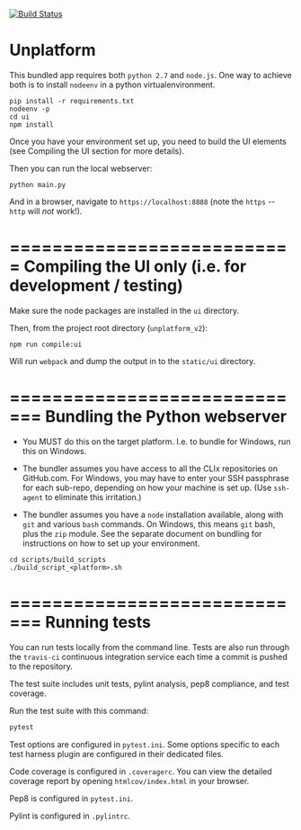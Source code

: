 [![Build Status](https://github.com/CLIxIndia-Dev/unplatform_v2.svg?branch=master)](https://github.com/CLIxIndia-Dev/unplatform_v2)


# Unplatform

This bundled app requires both `python 2.7` and `node.js`. One way to achieve both is to
install `nodeenv` in a python virtualenvironment.

```
pip install -r requirements.txt
nodeenv -p
cd ui
npm install
```

Once you have your environment set up, you need to build the UI elements
(see Compiling the UI section for more details).

Then you can run the local webserver:

```
python main.py
```

And in a browser, navigate to `https://localhost:8888` (note the `https` --
  `http` will *not* work!).

===========================
Compiling the UI only (i.e. for development / testing)
===========================

Make sure the node packages are installed in the `ui` directory.

Then, from the project root directory (`unplatform_v2`):

```
npm run compile:ui
```

Will run `webpack` and dump the output in to the `static/ui` directory.



=============================
Bundling the Python webserver
=============================

* You MUST do this on the target platform. I.e. to bundle for Windows, run this
  on Windows.

* The bundler assumes you have access to all the CLIx repositories on GitHub.com.
  For Windows, you may have to enter your SSH passphrase for each sub-repo,
  depending on how your machine is set up. (Use `ssh-agent` to eliminate this 
  irritation.)

* The bundler assumes you have a `node` installation available, along with
  `git` and various `bash` commands. On Windows, this means `git` bash, plus
  the `zip` module. See the separate document on bundling for instructions
  on how to set up your environment.

```
cd scripts/build_scripts
./build_script_<platform>.sh
```

=============================
Running tests
=============================

You can run tests locally from the command line.  Tests are also run through
the ``travis-ci`` continuous integration service each time a commit is pushed 
to the repository.

The test suite includes unit tests, pylint analysis, pep8 compliance, and 
test coverage.

Run the test suite with this command:

```bash
pytest
```

Test options are configured in ``pytest.ini``.  Some options specific to each 
test harness plugin are configured in their dedicated files.

Code coverage is configured in ``.coveragerc``.  You can view the detailed 
coverage report by opening ``htmlcov/index.html`` in your browser.

Pep8 is configured in ``pytest.ini``.

Pylint is configured in ``.pylintrc``.



